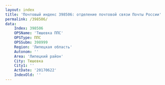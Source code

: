 ```yaml
---
layout: index
title: 'Почтовый индекс 398506: отделение почтовой связи Почты России'
permalink: /398506/
data:
    Index: 398506
    OPSName: 'Тюшевка ППС'
    OPSType: ППС
    OPSSubm: 398999
    Region: 'Липецкая область'
    Autonom: ''
    Area: 'Липецкий район'
    City: Тюшевка
    City1: ''
    ActDate: '20170622'
    IndexOld: ''
---
```

